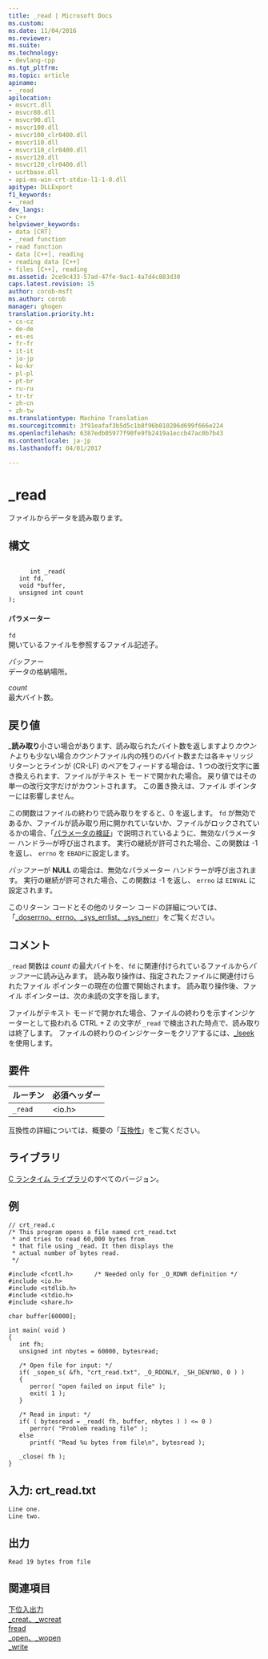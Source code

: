```yaml
---
title: _read | Microsoft Docs
ms.custom: 
ms.date: 11/04/2016
ms.reviewer: 
ms.suite: 
ms.technology:
- devlang-cpp
ms.tgt_pltfrm: 
ms.topic: article
apiname:
- _read
apilocation:
- msvcrt.dll
- msvcr80.dll
- msvcr90.dll
- msvcr100.dll
- msvcr100_clr0400.dll
- msvcr110.dll
- msvcr110_clr0400.dll
- msvcr120.dll
- msvcr120_clr0400.dll
- ucrtbase.dll
- api-ms-win-crt-stdio-l1-1-0.dll
apitype: DLLExport
f1_keywords:
- _read
dev_langs:
- C++
helpviewer_keywords:
- data [CRT]
- _read function
- read function
- data [C++], reading
- reading data [C++]
- files [C++], reading
ms.assetid: 2ce9c433-57ad-47fe-9ac1-4a7d4c883d30
caps.latest.revision: 15
author: corob-msft
ms.author: corob
manager: ghogen
translation.priority.ht:
- cs-cz
- de-de
- es-es
- fr-fr
- it-it
- ja-jp
- ko-kr
- pl-pl
- pt-br
- ru-ru
- tr-tr
- zh-cn
- zh-tw
ms.translationtype: Machine Translation
ms.sourcegitcommit: 3f91eafaf3b5d5c1b8f96b010206d699f666e224
ms.openlocfilehash: 6387edb05977f90fe9fb2419a1eccb47ac0b7b43
ms.contentlocale: ja-jp
ms.lasthandoff: 04/01/2017

---
```

# <a name="read"></a>_read
ファイルからデータを読み取ります。  
  
## <a name="syntax"></a>構文  
  
```  
  
      int _read(  
   int fd,  
   void *buffer,  
   unsigned int count   
);  
```  
  
#### <a name="parameters"></a>パラメーター  
 `fd`  
 開いているファイルを参照するファイル記述子。  
  
 *バッファー*  
 データの格納場所。  
  
 *count*  
 最大バイト数。  
  
## <a name="return-value"></a>戻り値  
 _**読み取り**小さい場合があります、読み取られたバイト数を返しますより*カウント*よりも少ない場合*カウント*ファイル内の残りのバイト数または各キャリッジ リターンとラインが (CR-LF) のペアをフィードする場合は、1 つの改行文字に置き換えられます、ファイルがテキスト モードで開かれた場合。 戻り値ではその単一の改行文字だけがカウントされます。 この置き換えは、ファイル ポインターには影響しません。  
  
 この関数はファイルの終わりで読み取りをすると、0 を返します。 `fd` が無効であるか、ファイルが読み取り用に開かれていないか、ファイルがロックされているかの場合、「[パラメータの検証](../../c-runtime-library/parameter-validation.md)」で説明されているように、無効なパラメーター ハンドラ―が呼び出されます。 実行の継続が許可された場合、この関数は -1 を返し、 `errno` を `EBADF`に設定します。  
  
 *バッファー*が **NULL** の場合は、無効なパラメーター ハンドラーが呼び出されます。 実行の継続が許可された場合、この関数は -1 を返し、 `errno` は `EINVAL` に設定されます。  
  
 このリターン コードとその他のリターン コードの詳細については、「[_doserrno、errno、_sys_errlist、_sys_nerr](../../c-runtime-library/errno-doserrno-sys-errlist-and-sys-nerr.md)」をご覧ください。  
  
## <a name="remarks"></a>コメント  
 `_read` 関数は *count* の最大バイトを、`fd` に関連付けられているファイルから*バッファー*に読み込みます。 読み取り操作は、指定されたファイルに関連付けられたファイル ポインターの現在の位置で開始されます。 読み取り操作後、ファイル ポインターは、次の未読の文字を指します。  
  
 ファイルがテキスト モードで開かれた場合、ファイルの終わりを示すインジケーターとして扱われる CTRL + Z の文字が `_read` で検出された時点で、読み取りは終了します。 ファイルの終わりのインジケーターをクリアするには、[_lseek](../../c-runtime-library/reference/lseek-lseeki64.md) を使用します。  
  
## <a name="requirements"></a>要件  
  
|ルーチン|必須ヘッダー|  
|-------------|---------------------|  
|`_read`|\<io.h>|  
  
 互換性の詳細については、概要の「[互換性](../../c-runtime-library/compatibility.md)」をご覧ください。  
  
## <a name="libraries"></a>ライブラリ  
 [C ランタイム ライブラリ](../../c-runtime-library/crt-library-features.md)のすべてのバージョン。  
  
## <a name="example"></a>例  
  
```  
// crt_read.c  
/* This program opens a file named crt_read.txt  
 * and tries to read 60,000 bytes from  
 * that file using _read. It then displays the  
 * actual number of bytes read.  
 */  
  
#include <fcntl.h>      /* Needed only for _O_RDWR definition */  
#include <io.h>  
#include <stdlib.h>  
#include <stdio.h>  
#include <share.h>  
  
char buffer[60000];  
  
int main( void )  
{  
   int fh;  
   unsigned int nbytes = 60000, bytesread;  
  
   /* Open file for input: */  
   if( _sopen_s( &fh, "crt_read.txt", _O_RDONLY, _SH_DENYNO, 0 ) )  
   {  
      perror( "open failed on input file" );  
      exit( 1 );  
   }  
  
   /* Read in input: */  
   if( ( bytesread = _read( fh, buffer, nbytes ) ) <= 0 )  
      perror( "Problem reading file" );  
   else  
      printf( "Read %u bytes from file\n", bytesread );  
  
   _close( fh );  
}  
```  
  
## <a name="input-crtreadtxt"></a>入力: crt_read.txt  
  
```  
Line one.  
Line two.  
```  
  
## <a name="output"></a>出力  
  
```  
Read 19 bytes from file  
```  
  
## <a name="see-also"></a>関連項目  
 [下位入出力](../../c-runtime-library/low-level-i-o.md)   
 [_creat、_wcreat](../../c-runtime-library/reference/creat-wcreat.md)   
 [fread](../../c-runtime-library/reference/fread.md)   
 [_open、_wopen](../../c-runtime-library/reference/open-wopen.md)   
 [_write](../../c-runtime-library/reference/write.md)
